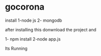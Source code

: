 # gocorona
install
1-node js
2- mongodb


after installing this
donwnload the project and 

1- npm install
2-node app.js


Its Running
